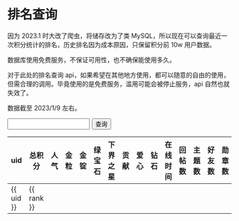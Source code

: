 # 排名查询
因为 2023.1 时大改了爬虫，将储存改为了类 MySQL，所以现在可以查询最近一次积分统计的排名，历史排名因为成本原因，只保留积分前 10w 用户数据。

数据库使用免费服务，不保证可用性，也不确保能使用多久。

对于此处的排名查询 api，如果希望在其他地方使用，都可以随意的自由的使用，但需合理的调用。毕竟使用的是免费服务，滥用可能会被停止服务，api 自然也就失效了。

数据截至 2023/1/9 左右。

<script src="https://unpkg.com/vue@3/dist/vue.global.js"></script>
<div id="app">
        <div style="display: flex;column-gap: 5px;">
            <input v-model.trim="uid" type="tel" /><button @click="find">查询</button>
        </div>
        <table>
            <thead>
                <tr>
                    <th>uid</th>
                    <th>总积分</th>
                    <th>人气</th>
                    <th>金粒</th>
                    <th>金锭</th>
                    <th>绿宝石</th>
                    <th>下界之星</th>
                    <th>贡献</th>
                    <th>爱心</th>
                    <th>钻石</th>
                    <th>在线时间</th>
                    <th>回帖数</th>
                    <th>主题数</th>
                    <th>好友数</th>
                    <th>勋章数</th>
                </tr>
            </thead>
            <tbody>
                <tr>
                    <td>{{ uid }}</td>
                    <td v-for="{rank, field} in resultList" :key="field">{{ rank }}</td>
                </tr>
            </tbody>
        </table>
    </div>

<script>
Vue.createApp({
    setup() {
        const uid = Vue.ref("");
        const resultList = Vue.ref([]);

        const needSort = ["credits",
            "extcredits1", "extcredits2", "extcredits3", "extcredits4", "extcredits5", "extcredits6", "extcredits7", "extcredits8",
            "oltime", "posts", "threads", "friends", "medal",
        ]

        async function find() {
            resultList.value = []
            for (const v of needSort) {
                const f = await fetch(`https://files.xmdhs.com/creditapi/rank/${uid.value}/${v}`)
                const d = await f.json()
                resultList.value.push({
                    rank: "第 " + d.data + " 名",
                    field: v
                })
                await new Promise(v => setTimeout(v, 200))
            }
        }

        return {
            uid,
            find,
            resultList
        }
    },
}).mount('#app')
</script>
